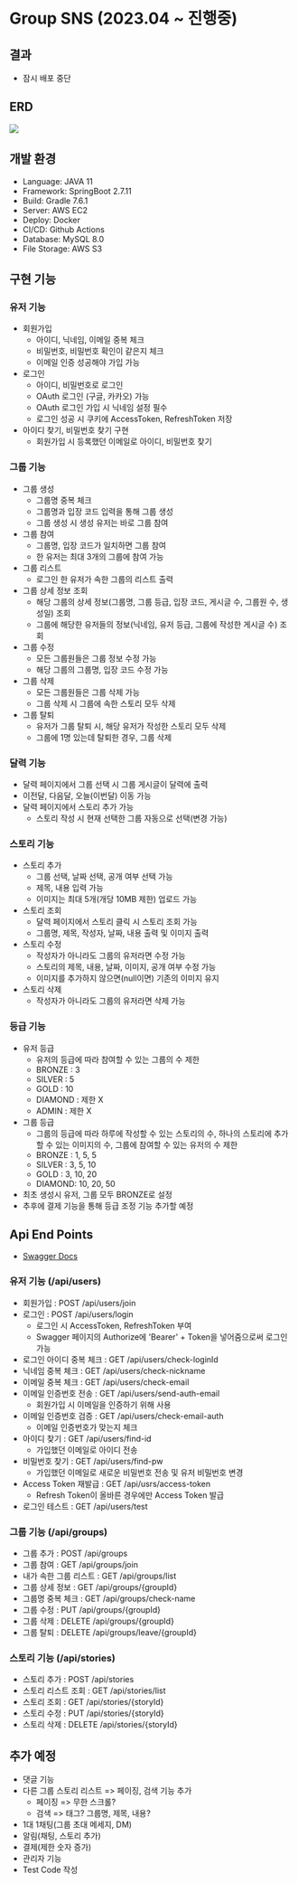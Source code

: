 # Group SNS (2023.04 ~ 진행중)

## 결과

- 잠시 배포 중단

## ERD

![](https://blog.kakaocdn.net/dn/pHIXY/btsfdczG1eL/T7FIL4E08Izm0QVe814Jwk/img.png)

## 개발 환경

- Language: JAVA 11
- Framework: SpringBoot 2.7.11
- Build: Gradle 7.6.1
- Server: AWS EC2
- Deploy: Docker
- CI/CD: Github Actions
- Database: MySQL 8.0
- File Storage: AWS S3

## 구현 기능

### 유저 기능

- 회원가입
  - 아이디, 닉네임, 이메일 중복 체크
  - 비밀번호, 비밀번호 확인이 같은지 체크
  - 이메일 인증 성공해야 가입 가능
- 로그인
  - 아이디, 비밀번호로 로그인
  - OAuth 로그인 (구글, 카카오) 가능
  - OAuth 로그인 가입 시 닉네임 설정 필수
  - 로그인 성공 시 쿠키에 AccessToken, RefreshToken 저장
- 아이디 찾기, 비밀번호 찾기 구현
  - 회원가입 시 등록했던 이메일로 아이디, 비밀번호 찾기
    
### 그룹 기능

- 그룹 생성
  - 그룹명 중복 체크
  - 그룹명과 입장 코드 입력을 통해 그룹 생성
  - 그룹 생성 시 생성 유저는 바로 그룹 참여
- 그룹 참여
  - 그룹명, 입장 코드가 일치하면 그룹 참여
  - 한 유저는 최대 3개의 그룹에 참여 가능
- 그룹 리스트
  - 로그인 한 유저가 속한 그룹의 리스트 출력
- 그룹 상세 정보 조회
  - 해당 그룹의 상세 정보(그룹명, 그룹 등급, 입장 코드, 게시글 수, 그룹원 수, 생성일) 조회
  - 그룹에 해당한 유저들의 정보(닉네임, 유저 등급, 그룹에 작성한 게시글 수) 조회
- 그룹 수정
  - 모든 그룹원들은 그룹 정보 수정 가능
  - 해당 그룹의 그룹명, 입장 코드 수정 가능
- 그룹 삭제
  - 모든 그룹원들은 그룹 삭제 가능
  - 그룹 삭제 시 그룹에 속한 스토리 모두 삭제
- 그룹 탈퇴
  - 유저가 그룹 탈퇴 시, 해당 유저가 작성한 스토리 모두 삭제
  - 그룹에 1명 있는데 탈퇴한 경우, 그룹 삭제

### 달력 기능

- 달력 페이지에서 그룹 선택 시 그룹 게시글이 달력에 출력
- 이전달, 다음달, 오늘(이번달) 이동 가능
- 달력 페이지에서 스토리 추가 가능
  - 스토리 작성 시 현재 선택한 그룹 자동으로 선택(변경 가능)

### 스토리 기능

- 스토리 추가
  - 그룹 선택, 날짜 선택, 공개 여부 선택 가능
  - 제목, 내용 입력 가능
  - 이미지는 최대 5개(개당 10MB 제한) 업로드 가능
- 스토리 조회
  - 달력 페이지에서 스토리 클릭 시 스토리 조회 가능
  - 그룹명, 제목, 작성자, 날짜, 내용 출력 및 이미지 출력
- 스토리 수정
  - 작성자가 아니라도 그룹의 유저라면 수정 가능
  - 스토리의 제목, 내용, 날짜, 이미지, 공개 여부 수정 가능
  - 이미지를 추가하지 않으면(null이면) 기존의 이미지 유지
- 스토리 삭제
  - 작성자가 아니라도 그룹의 유저라면 삭제 가능

### 등급 기능

- 유저 등급
  - 유저의 등급에 따라 참여할 수 있는 그룹의 수 제한
  - BRONZE : 3
  - SILVER : 5
  - GOLD : 10
  - DIAMOND : 제한 X
  - ADMIN : 제한 X
- 그룹 등급
  - 그룹의 등급에 따라 하루에 작성할 수 있는 스토리의 수, 하나의 스토리에 추가할 수 있는 이미지의 수, 그룹에 참여할 수 있는 유저의 수 제한
  - BRONZE : 1, 5, 5
  - SILVER : 3, 5, 10
  - GOLD : 3, 10, 20
  - DIAMOND: 10, 20, 50
- 최초 생성시 유저, 그룹 모두 BRONZE로 설정
- 추후에 결제 기능을 통해 등급 조정 기능 추가할 예정

## Api End Points

- [Swagger Docs](http://ec2-52-79-82-151.ap-northeast-2.compute.amazonaws.com:8085/swagger-ui/)

### 유저 기능 (/api/users)

- 회원가입 : POST /api/users/join
- 로그인 : POST /api/users/login
  - 로그인 시 AccessToken, RefreshToken 부여
  - Swagger 페이지의 Authorize에 'Bearer' + Token을 넣어줌으로써 로그인 가능
- 로그인 아이디 중복 체크 : GET /api/users/check-loginId
- 닉네임 중복 체크 : GET /api/users/check-nickname
- 이메일 중복 체크 : GET /api/users/check-email
- 이메일 인증번호 전송 : GET /api/users/send-auth-email
  - 회원가입 시 이메일을 인증하기 위해 사용
- 이메일 인증번호 검증 : GET /api/users/check-email-auth
  - 이메일 인증번호가 맞는지 체크
- 아이디 찾기 : GET /api/users/find-id
  - 가입했던 이메일로 아이디 전송
- 비밀번호 찾기 : GET /api/users/find-pw
  - 가입했던 이메일로 새로운 비밀번호 전송 및 유저 비밀번호 변경
- Access Token 재발급 : GET /api/usrs/access-token
  - Refresh Token이 올바른 경우에만 Access Token 발급
- 로그인 테스트 : GET /api/users/test

### 그룹 기능 (/api/groups)

- 그룹 추가 : POST /api/groups
- 그룹 참여 : GET /api/groups/join
- 내가 속한 그룹 리스트 : GET /api/groups/list
- 그룹 상세 정보 : GET /api/groups/{groupId}
- 그룹명 중복 체크 : GET /api/groups/check-name
- 그룹 수정 : PUT /api/groups/{groupId}
- 그룹 삭제 : DELETE /api/groups/{groupId}
- 그룹 탈퇴 : DELETE /api/groups/leave/{groupId}

### 스토리 기능 (/api/stories)

- 스토리 추가 : POST /api/stories
- 스토리 리스트 조회 : GET /api/stories/list
- 스토리 조회 : GET /api/stories/{storyId}
- 스토리 수정 : PUT /api/stories/{storyId}
- 스토리 삭제 : DELETE /api/stories/{storyId}

## 추가 예정

- 댓글 기능
- 다른 그룹 스토리 리스트 => 페이징, 검색 기능 추가
  - 페이징 => 무한 스크롤?
  - 검색 => 태그? 그룹명, 제목, 내용?
- 1대 1채팅(그룹 초대 메세지, DM)
- 알림(채팅, 스토리 추가)
- 결제(제한 숫자 증가)
- 관리자 기능
- Test Code 작성
